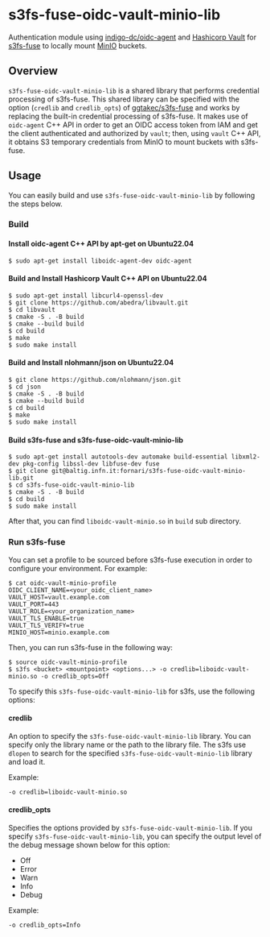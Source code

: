 # s3fs-fuse-oidc-vault-minio-lib

Authentication module using [indigo-dc/oidc-agent](https://github.com/indigo-dc/oidc-agent) and [Hashicorp Vault](https://github.com/hashicorp/vault) for [s3fs-fuse](https://github.com/s3fs-fuse/s3fs-fuse/) to locally mount [MinIO](https://github.com/minio/minio) buckets.

## Overview
`s3fs-fuse-oidc-vault-minio-lib` is a shared library that performs credential processing of s3fs-fuse.
This shared library can be specified with the option (`credlib` and `credlib_opts`) of [ggtakec/s3fs-fuse](https://github.com/ggtakec/s3fs-fuse/tree/extcred_mod) and works by replacing the built-in credential processing of s3fs-fuse.
It makes use of `oidc-agent` C++ API in order to get an OIDC access token from IAM and get the client authenticated and authorized by `vault`; then, using `vault` C++ API, it obtains S3 temporary credentials from MinIO to mount buckets with s3fs-fuse. 

## Usage
You can easily build and use `s3fs-fuse-oidc-vault-minio-lib` by following the steps below.

### Build

#### Install oidc-agent C++ API by apt-get on Ubuntu22.04
```
$ sudo apt-get install liboidc-agent-dev oidc-agent
```

#### Build and Install Hashicorp Vault C++ API on Ubuntu22.04
```
$ sudo apt-get install libcurl4-openssl-dev
$ git clone https://github.com/abedra/libvault.git
$ cd libvault
$ cmake -S . -B build
$ cmake --build build
$ cd build
$ make
$ sudo make install
```

#### Build and Install nlohmann/json on Ubuntu22.04
```
$ git clone https://github.com/nlohmann/json.git
$ cd json
$ cmake -S . -B build
$ cmake --build build
$ cd build
$ make
$ sudo make install
```

#### Build s3fs-fuse and s3fs-fuse-oidc-vault-minio-lib
```
$ sudo apt-get install autotools-dev automake build-essential libxml2-dev pkg-config libssl-dev libfuse-dev fuse
$ git clone git@baltig.infn.it:fornari/s3fs-fuse-oidc-vault-minio-lib.git
$ cd s3fs-fuse-oidc-vault-minio-lib
$ cmake -S . -B build
$ cd build
$ sudo make install
```
After that, you can find `liboidc-vault-minio.so` in `build` sub directory.

### Run s3fs-fuse
You can set a profile to be sourced before s3fs-fuse execution in order to configure your environment.
For example:
```
$ cat oidc-vault-minio-profile 
OIDC_CLIENT_NAME=<your_oidc_client_name>
VAULT_HOST=vault.example.com
VAULT_PORT=443
VAULT_ROLE=<your_organization_name>
VAULT_TLS_ENABLE=true
VAULT_TLS_VERIFY=true
MINIO_HOST=minio.example.com
```
Then, you can run s3fs-fuse in the following way:
```
$ source oidc-vault-minio-profile
$ s3fs <bucket> <mountpoint> <options...> -o credlib=liboidc-vault-minio.so -o credlib_opts=Off
```
To specify this `s3fs-fuse-oidc-vault-minio-lib` for s3fs, use the following options:

#### credlib
An option to specify the `s3fs-fuse-oidc-vault-minio-lib` library.
You can specify only the library name or the path to the library file.
The s3fs use `dlopen` to search for the specified `s3fs-fuse-oidc-vault-minio-lib` library and load it.

Example:
```
-o credlib=liboidc-vault-minio.so
```

#### credlib_opts
Specifies the options provided by `s3fs-fuse-oidc-vault-minio-lib`.
If you specify `s3fs-fuse-oidc-vault-minio-lib`, you can specify the output level of the debug message shown below for this option:
- Off
- Error
- Warn
- Info
- Debug

Example:
```
-o credlib_opts=Info
```
